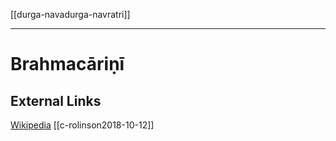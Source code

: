 [[durga-navadurga-navratri]]

---

# Brahmacāriṇī

## External Links
[Wikipedia](https://en.wikipedia.org/wiki/Brahmacharini)
[[c-rolinson2018-10-12]]